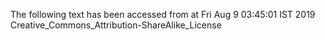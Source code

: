 The following text has been accessed from at Fri Aug 9 03:45:01 IST 2019
Creative_Commons_Attribution-ShareAlike_License
